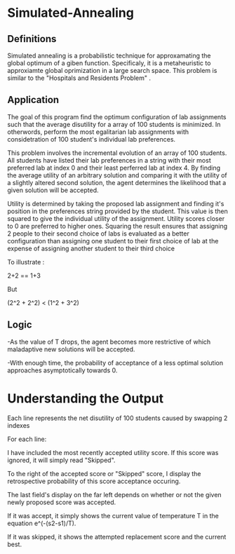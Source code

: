 # Simulated-Annealing

## Definitions
Simulated annealing is a probabilistic technique for approxamating the global optimum of a giben function. Specificaly, it is a metaheuristic to approxiamte global oprimization in a large search space. 
This problem is similar to the "Hospitals and Residents Problem" .

## Application
The goal of this program find the optimum configuration of lab assignments such that the average disutility for a array of 100 students is minimized. In otherwords, perform the most egalitarian lab assignments with considetration of 100 student's individual lab  preferences.

This problem involves the incremental evolution of an array of 100 students. All students have listed their lab preferences in a string with their most preferred lab at index 0 and their least perferred lab at index 4. By finding the average utility of an arbitrary solution and comparing it with the utility of a slightly altered second solution, the agent determines the likelihood that a given solution will be accepted.

Utility is determined by taking the proposed lab assignment and finding it's position in the preferences string provided by the student. This value is then squared to give the individual utility of the assignment. Utility scores closer to 0 are preferred to higher ones. Squaring the result ensures that assigning 2 people to their second choice of labs is evaluated as a better configuration than assigning one student to their first choice of lab at the expense of assigning another student to their third choice

To illustrate :

2+2 == 1+3 

But 

(2^2 + 2^2) < (1^2 + 3^2) 



## Logic
	
-As the value of T drops, the agent becomes more restrictive of which maladaptive new solutions will be accepted.

-With enough time, the probability of acceptance of a less optimal solution approaches asymptotically towards 0.

# Understanding the Output

Each line represents the net disutility of 100 students caused by swapping 2 indexes

For each line: 

I have included the most recently accepted utility score. If this score was ignored, it will simply read "Skipped".

To the right of the accepted score or "Skipped" score, I display the retrospective probability of this score acceptance occuring.

The last field's display on the far left depends on whether or not the given newly proposed score was accepted.

If it was accept, it simply shows the current value of temperature T in the equation e^(-(s2-s1)/T).

If it was skipped, it shows the attempted replacement score and the current best.
